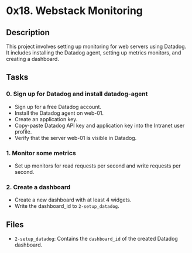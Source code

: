# 0x18. Webstack Monitoring

## Description

This project involves setting up monitoring for web servers using Datadog. It includes installing the Datadog agent, setting up metrics monitors, and creating a dashboard.

## Tasks

### 0. Sign up for Datadog and install datadog-agent

- Sign up for a free Datadog account.
- Install the Datadog agent on web-01.
- Create an application key.
- Copy-paste Datadog API key and application key into the Intranet user profile.
- Verify that the server web-01 is visible in Datadog.

### 1. Monitor some metrics

- Set up monitors for read requests per second and write requests per second.

### 2. Create a dashboard

- Create a new dashboard with at least 4 widgets.
- Write the dashboard_id to `2-setup_datadog`.

## Files

- `2-setup_datadog`: Contains the `dashboard_id` of the created Datadog dashboard.

